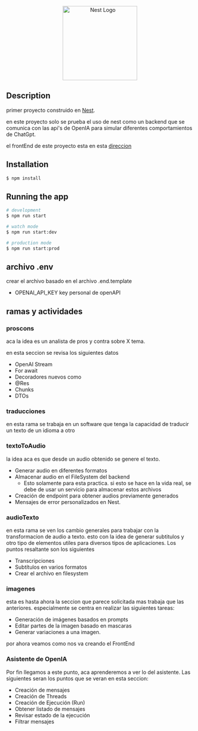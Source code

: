 <p align="center">
  <a href="http://nestjs.com/" target="blank"><img src="https://nestjs.com/img/logo-small.svg" width="200" alt="Nest Logo" /></a>
</p>

## Description

primer proyecto construido en [Nest](https://github.com/nestjs/nest).

en este proyecto solo se prueba el uso de nest como un backend que se comunica con las api's de OpenIA para simular diferentes comportamientos de ChatGpt.

el frontEnd de este proyecto esta en esta [direccion](https://github.com/hikdul/reactgpt)

## Installation

```bash
$ npm install
```

## Running the app

```bash
# development
$ npm run start

# watch mode
$ npm run start:dev

# production mode
$ npm run start:prod
```

## archivo .env

crear el archivo basado en el archivo .end.template

* OPENAI_API_KEY key personal de openAPI

## ramas y actividades

### proscons

aca la idea es un analista de pros y contra sobre X tema. 

en esta seccion se revisa los siguientes datos

* OpenAI Stream
* For await
* Decoradores nuevos como
* @Res
* Chunks
* DTOs

### traducciones
 
en esta rama se trabaja en un software que tenga la capacidad de traducir un texto de un idioma a otro

### textoToAudio

la idea aca es que desde un audio obtenido se genere el texto.

* Generar audio en diferentes formatos
* Almacenar audio en el FileSystem del backend 
  * Esto solamente para esta practica. si esto se hace en la vida real, se debe de usar un servicio para almacenar estos archivos
* Creación de endpoint para obtener audios previamente generados
* Mensajes de error personalizados en Nest.

### audioTexto

en esta rama se ven los cambio generales para trabajar con la transformacion de audio a texto. esto con la idea de generar subtitulos y otro tipo de elementos utiles para diversos tipos de aplicaciones. Los puntos resaltante son los siguientes

* Transcripciones
* Subtítulos en varios formatos
* Crear el archivo en filesystem

### imagenes

esta es hasta ahora la seccion que parece solicitada mas trabaja que las anteriores. especialmente se centra en realizar las siguientes tareas:

* Generación de imágenes basados en prompts
* Editar partes de la imagen basado en mascaras
* Generar variaciones a una imagen.

por ahora veamos como nos va creando el FrontEnd

### Asistente de OpenIA

Por fin llegamos a este punto, aca aprenderemos a ver lo del asistente. Las siguientes seran los puntos que se veran en esta seccion: 

* Creación de mensajes
* Creación de Threads
* Creación de Ejecución (Run)
* Obtener listado de mensajes
* Revisar estado de la ejecución
* Filtrar mensajes

